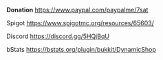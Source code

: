 **Donation** https://www.paypal.com/paypalme/7sat



Spigot https://www.spigotmc.org/resources/65603/

Discord https://discord.gg/5HQjBqU

bStats https://bstats.org/plugin/bukkit/DynamicShop
